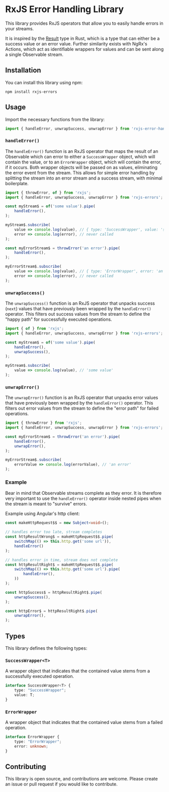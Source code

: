 # RxJS Error Handling Library

This library provides RxJS operators that allow you to easily handle errors in your streams.

It is inspired by the [Result](https://doc.rust-lang.org/std/result/) type in Rust, which is a type that can either be a success value or an error value. Further similarity exists with NgRx's Actions, which act as identifiable wrappers for values and can be sent along a single Observable stream.

## Installation

You can install this library using npm:

```shell
npm install rxjs-errors
```

## Usage

Import the necessary functions from the library:

```typescript
import { handleError, unwrapSuccess, unwrapError } from 'rxjs-error-handling';
```

### `handleError()`

The `handleError()` function is an RxJS operator that maps the result of an Observable which can error to either a `SuccessWrapper` object, which will contain the value, or to an `ErrorWrapper` object, which will contain the error, if it occurs. Both wrapper objects will be passed on as values, eliminating the error event from the stream. This allows for simple error handling by splitting the stream into an error stream and a success stream, with minimal boilerplate.

```typescript
import { throwError, of } from 'rxjs';
import { handleError, unwrapSuccess, unwrapError } from 'rxjs-errors';

const myStream$ = of('some value').pipe(
    handleError(),
);

myStream$.subscribe(
    value => console.log(value), // { type: 'SuccessWrapper', value: 'some value' }
    error => console.log(error), // never called
);

const myErrorStream$ = throwError('an error').pipe(
    handleError(),
);

myErrorStream$.subscribe(
    value => console.log(value), // { type: 'ErrorWrapper', error: 'an error' }
    error => console.log(error), // never called 
);
```

### `unwrapSuccess()`

The `unwrapSuccess()` function is an RxJS operator that unpacks success (`next`) values that have previously been wrapped by the `handleError()` operator. This filters out success values from the stream to define the "happy path" for successfully executed operations.

```typescript
import { of } from 'rxjs';
import { handleError, unwrapSuccess, unwrapError } from 'rxjs-errors';

const myStream$ = of('some value').pipe(
    handleError(),
    unwrapSuccess(),
);

myStream$.subscribe(
    value => console.log(value), // 'some value'
);
```

### `unwrapError()`

The `unwrapError()` function is an RxJS operator that unpacks error values that have previously been wrapped by the `handleError()` operator. This filters out error values from the stream to define the "error path" for failed operations.

```typescript
import { throwError } from 'rxjs';
import { handleError, unwrapSuccess, unwrapError } from 'rxjs-errors';

const myErrorStream$ = throwError('an error').pipe(
    handleError(),
    unwrapError(),
);

myErrorStream$.subscribe(
    errorValue => console.log(errorValue), // 'an error'
);
```

### Example
Bear in mind that Observable streams complete as they error. It is therefore very important to use the `handleError()` operator inside nested pipes when the stream is meant to "survive" errors.

Example using Angular's http client:
```typescript
const makeHttpRequest$$ = new Subject<void>();

// handles error too late, stream completes
const httpResultWrong$ = makeHttpRequest$$.pipe(
    switchMap(() => this.http.get('some url')),
    handleError()
);

// handles error in time, stream does not complete
const httpResultRight$ = makeHttpRequest$$.pipe(
    switchMap(() => this.http.get('some url').pipe(
        handleError(),
    ))
);

const httpSuccess$ = httpResultRight$.pipe(
    unwrapSuccess(),
);

const httpError$ = httpResultRight$.pipe(
    unwrapError(),
);
```

## Types

This library defines the following types:

### `SuccessWrapper<T>`

A wrapper object that indicates that the contained value stems from a successfully executed operation.

```typescript
interface SuccessWrapper<T> {
    type: "SuccessWrapper";
    value: T;
}
```

### `ErrorWrapper`

A wrapper object that indicates that the contained value stems from a failed operation.

```typescript
interface ErrorWrapper {
    type: "ErrorWrapper";
    error: unknown;
}
```

## Contributing

This library is open source, and contributions are welcome. Please create an issue or pull request if you would like to contribute.
